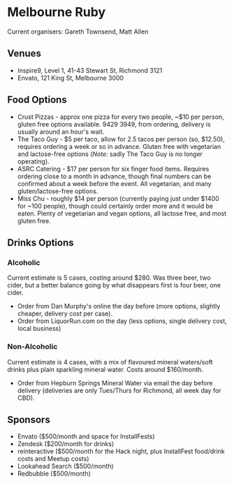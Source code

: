Melbourne Ruby
==============

Current organisers: Gareth Townsend, Matt Allen

## Venues

* Inspire9, Level 1, 41-43 Stewart St, Richmond 3121
* Envato, 121 King St, Melbourne 3000

## Food Options

* Crust Pizzas - approx one pizza for every two people, ~$10 per person, gluten free options available. 9429 3949, from ordering, delivery is usually around an hour's wait.
* The Taco Guy - $5 per taco, allow for 2.5 tacos per person (so, $12.50), requires ordering a week or so in advance. Gluten free with vegetarian and lactose-free options (*Note*: sadly The Taco Guy is no longer operating).
* ASRC Catering - $17 per person for six finger food items. Requires ordering close to a month in advance, though final numbers can be confirmed about a week before the event. All vegetarian, and many gluten/lactose-free options.
* Miss Chu - roughly $14 per person (currently paying just under $1400 for ~100 people), though could certainly order more and it would be eaten. Plenty of vegetarian and vegan options, all lactose free, and most gluten free.

## Drinks Options

### Alcoholic

Current estimate is 5 cases, costing around $280. Was three beer, two cider, but a better balance going by what disappears first is four beer, one cider.

* Order from Dan Murphy's online the day before (more options, slightly cheaper, delivery cost per case).
* Order from LiquorRun.com on the day (less options, single delivery cost, local business)

### Non-Alcoholic

Current estimate is 4 cases, with a mix of flavoured mineral waters/soft drinks plus plain sparkling mineral water. Costs around $160/month.

* Order from Hepburn Springs Mineral Water via email the day before delivery (deliveries are only Tues/Thurs for Richmond, all week day for CBD).

## Sponsors

* Envato ($500/month and space for InstallFests)
* Zendesk ($200/month for drinks)
* reinteractive ($500/month for the Hack night, plus InstallFest food/drink costs and Meetup costs)
* Lookahead Search ($500/month)
* Redbubble ($500/month)
